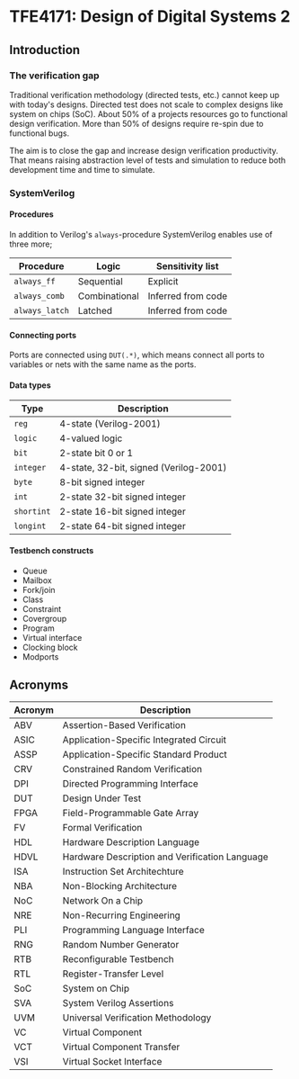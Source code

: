 TFE4171: Design of Digital Systems 2
==============================

Introduction
-----------------
### The verification gap
Traditional verification methodology (directed tests, etc.) cannot keep up with today's designs. Directed test does not scale to complex designs like system on chips (SoC). About 50% of a projects resources go to functional design verification. More than 50% of designs require re-spin due to functional bugs.

The aim is to close the gap and increase design verification productivity. That means raising abstraction level of tests and simulation to reduce both development time and time to simulate.

### SystemVerilog
#### Procedures
In addition to Verilog's `always`-procedure SystemVerilog enables use of three more;

|Procedure	  	  |Logic			       |Sensitivity list|
|---------------|---------------|----------------
|`always_ff`	   |Sequential		   |Explicit
|`always_comb`	 |Combinational	 |Inferred from code
|`always_latch`	|Latched		      |Inferred from code

#### Connecting ports
Ports are connected using `DUT(.*)`, which means connect all ports to variables or nets with the same name as the ports.

#### Data types
|Type		     |Description
|-----------|-----------
|`reg`		    |4-state (Verilog-2001)
|`logic`	   |4-valued logic
|`bit`		    |2-state bit 0 or 1
|`integer`	 |4-state, 32-bit, signed (Verilog-2001)
|`byte`		   |8-bit signed integer
|`int`		    |2-state 32-bit signed integer
|`shortint`	|2-state 16-bit signed integer
|`longint`	 |2-state 64-bit signed integer

#### Testbench constructs

 - Queue
 - Mailbox
 - Fork/join
 - Class
 - Constraint
 - Covergroup
 - Program
 - Virtual interface
 - Clocking block
 - Modports

Acronyms
-------------
|Acronym|Description              			
|-------|----------------------------
|ABV	|Assertion-Based Verification
|ASIC|Application-Specific Integrated Circuit
|ASSP|Application-Specific Standard Product
|CRV	|Constrained Random Verification
|DPI	|Directed Programming Interface
|DUT	|Design Under Test
|FPGA|Field-Programmable Gate Array
|FV 	|Formal Verification
|HDL	|Hardware Description Language
|HDVL|Hardware Description and Verification Language
|ISA	|Instruction Set Architechture
|NBA	|Non-Blocking Architecture
|NoC	|Network On a Chip
|NRE	|Non-Recurring Engineering
|PLI	|Programming Language Interface
|RNG	|Random Number Generator
|RTB	|Reconfigurable Testbench
|RTL	|Register-Transfer Level
|SoC	|System on Chip
|SVA	|System Verilog Assertions
|UVM	|Universal Verification Methodology
|VC		|Virtual Component
|VCT	|Virtual Component Transfer
|VSI	|Virtual Socket Interface
